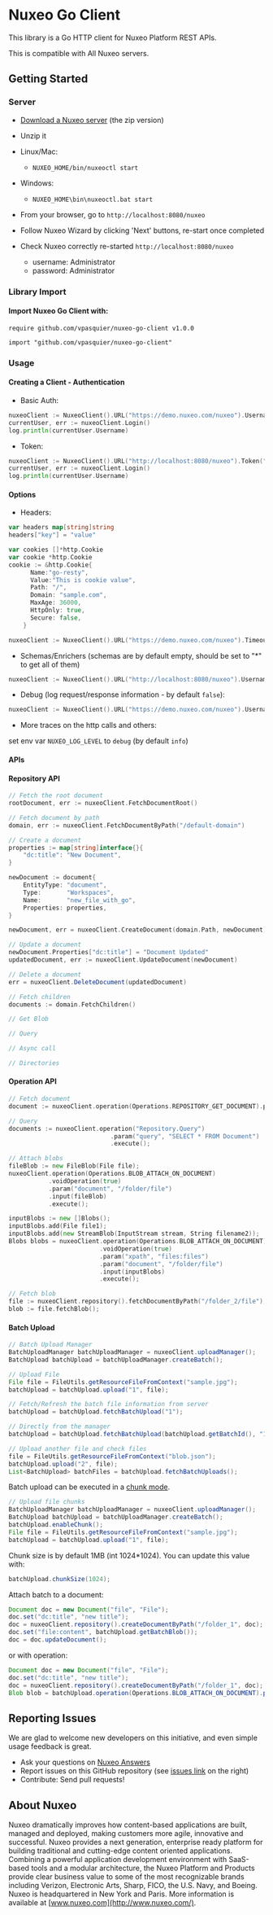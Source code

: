 # Nuxeo Go Client

This library is a Go HTTP client for Nuxeo Platform REST APIs.

This is compatible with All Nuxeo servers.

## Getting Started

### Server

- [Download a Nuxeo server](http://www.nuxeo.com/en/downloads) (the zip version)

- Unzip it

- Linux/Mac:
    - `NUXEO_HOME/bin/nuxeoctl start`
- Windows:
    - `NUXEO_HOME\bin\nuxeoctl.bat start`

- From your browser, go to `http://localhost:8080/nuxeo`

- Follow Nuxeo Wizard by clicking 'Next' buttons, re-start once completed

- Check Nuxeo correctly re-started `http://localhost:8080/nuxeo`
  - username: Administrator
  - password: Administrator

### Library Import

#### Import Nuxeo Go Client with:

```
require github.com/vpasquier/nuxeo-go-client v1.0.0
```

```
import "github.com/vpasquier/nuxeo-go-client"
```

### Usage

#### Creating a Client - Authentication

- Basic Auth:

```go
nuxeoClient := NuxeoClient().URL("https://demo.nuxeo.com/nuxeo").Username("Administrator").Password("Administrator").Debug(false).Build()
currentUser, err := nuxeoClient.Login()
log.println(currentUser.Username)
```

- Token:

```go
nuxeoClient := NuxeoClient().URL("http://localhost:8080/nuxeo").Token("XXXX").Build()
currentUser, err := nuxeoClient.Login()
log.println(currentUser.Username)
```

#### Options

- Headers:

```go
var headers map[string]string
headers["key"] = "value"

var cookies []*http.Cookie
var cookie *http.Cookie
cookie := &http.Cookie{
      Name:"go-resty",
      Value:"This is cookie value",
      Path: "/",
      Domain: "sample.com",
      MaxAge: 36000,
      HttpOnly: true,
      Secure: false,
    }

nuxeoClient := NuxeoClient().URL("https://demo.nuxeo.com/nuxeo").Timeout(1).Headers(headers).Cookies(cookies).Username("Administrator").Password("Administrator").Build()
```

- Schemas/Enrichers (schemas are by default empty, should be set to "*" to get all of them)

```go
nuxeoClient := NuxeoClient().URL("http://localhost:8080/nuxeo").Username("Administrator").Password("Administrator").Debug(false).Schemas([]string{"dublincore", "common"}).Enrichers("acls", "preview").Build()                       
```

- Debug (log request/response information - by default `false`):

```go
nuxeoClient := NuxeoClient().URL("https://demo.nuxeo.com/nuxeo").Username("Administrator").Password("Administrator").Debug(true).Build()
```

- More traces on the http calls and others: 

set env var `NUXEO_LOG_LEVEL` to `debug` (by default `info`)

#### APIs

#### Repository API

```go
// Fetch the root document
rootDocument, err := nuxeoClient.FetchDocumentRoot()
```

```go
// Fetch document by path
domain, err := nuxeoClient.FetchDocumentByPath("/default-domain")
```

```go
// Create a document
properties := map[string]interface{}{
	"dc:title": "New Document",
}

newDocument := document{
	EntityType: "document",
	Type:       "Workspaces",
	Name:       "new_file_with_go",
	Properties: properties,
}

newDocument, err = nuxeoClient.CreateDocument(domain.Path, newDocument)
```

```go
// Update a document
newDocument.Properties["dc:title"] = "Document Updated"
updatedDocument, err := nuxeoClient.UpdateDocument(newDocument)
```

```java
// Delete a document
err = nuxeoClient.DeleteDocument(updatedDocument)
```

```go
// Fetch children
documents := domain.FetchChildren()
```

```go
// Get Blob
```

```go
// Query

```

```go
// Async call
```

```go
// Directories
```

#### Operation API

```go
// Fetch document
document := nuxeoClient.operation(Operations.REPOSITORY_GET_DOCUMENT).param("value", "/").execute();
```

```go
// Query
documents := nuxeoClient.operation("Repository.Query")
                            .param("query", "SELECT * FROM Document")
                            .execute();
```

```go
// Attach blobs
fileBlob := new FileBlob(File file);
nuxeoClient.operation(Operations.BLOB_ATTACH_ON_DOCUMENT)
           .voidOperation(true)
           .param("document", "/folder/file")
           .input(fileBlob)
           .execute();

inputBlobs := new []Blobs();
inputBlobs.add(File file1);
inputBlobs.add(new StreamBlob(InputStream stream, String filename2));
Blobs blobs = nuxeoClient.operation(Operations.BLOB_ATTACH_ON_DOCUMENT)
                         .voidOperation(true)
                         .param("xpath", "files:files")
                         .param("document", "/folder/file")
                         .input(inputBlobs)
                         .execute();
```

```go
// Fetch blob
file := nuxeoClient.repository().fetchDocumentByPath("/folder_2/file");
blob := file.fetchBlob();
```

#### Batch Upload

```java
// Batch Upload Manager
BatchUploadManager batchUploadManager = nuxeoClient.uploadManager();
BatchUpload batchUpload = batchUploadManager.createBatch();
```

```java
// Upload File
File file = FileUtils.getResourceFileFromContext("sample.jpg");
batchUpload = batchUpload.upload("1", file);

// Fetch/Refresh the batch file information from server
batchUpload = batchUpload.fetchBatchUpload("1");

// Directly from the manager
batchUpload = batchUpload.fetchBatchUpload(batchUpload.getBatchId(), "1");

// Upload another file and check files
file = FileUtils.getResourceFileFromContext("blob.json");
batchUpload.upload("2", file);
List<BatchUpload> batchFiles = batchUpload.fetchBatchUploads();
```
Batch upload can be executed in a [chunk mode](https://doc.nuxeo.com/display/NXDOC/Blob+Upload+for+Batch+Processing?src=search#BlobUploadforBatchProcessing-UploadingaFilebyChunksUploadingaFilebyChunks).

```java
// Upload file chunks
BatchUploadManager batchUploadManager = nuxeoClient.uploadManager();
BatchUpload batchUpload = batchUploadManager.createBatch();
batchUpload.enableChunk();
File file = FileUtils.getResourceFileFromContext("sample.jpg");
batchUpload = batchUpload.upload("1", file);
```

Chunk size is by default 1MB (int 1024*1024). You can update this value with:

```java
batchUpload.chunkSize(1024);
```

Attach batch to a document:

```java
Document doc = new Document("file", "File");
doc.set("dc:title", "new title");
doc = nuxeoClient.repository().createDocumentByPath("/folder_1", doc);
doc.set("file:content", batchUpload.getBatchBlob());
doc = doc.updateDocument();
```

or with operation:

```java
Document doc = new Document("file", "File");
doc.set("dc:title", "new title");
doc = nuxeoClient.repository().createDocumentByPath("/folder_1", doc);
Blob blob = batchUpload.operation(Operations.BLOB_ATTACH_ON_DOCUMENT).param("document", doc).execute();
```

## Reporting Issues

We are glad to welcome new developers on this initiative, and even simple usage feedback is great.

- Ask your questions on [Nuxeo Answers](http://answers.nuxeo.com)
- Report issues on this GitHub repository (see [issues link](http://github.com/vpasquier/nuxeo-go-client/issues) on the right)
- Contribute: Send pull requests!

## About Nuxeo

Nuxeo dramatically improves how content-based applications are built, managed and deployed, making customers more agile, innovative and successful. Nuxeo provides a next generation, enterprise ready platform for building traditional and cutting-edge content oriented applications. Combining a powerful application development environment with SaaS-based tools and a modular architecture, the Nuxeo Platform and Products provide clear business value to some of the most recognizable brands including Verizon, Electronic Arts, Sharp, FICO, the U.S. Navy, and Boeing. Nuxeo is headquartered in New York and Paris. More information is available at [www.nuxeo.com](http://www.nuxeo.com/).